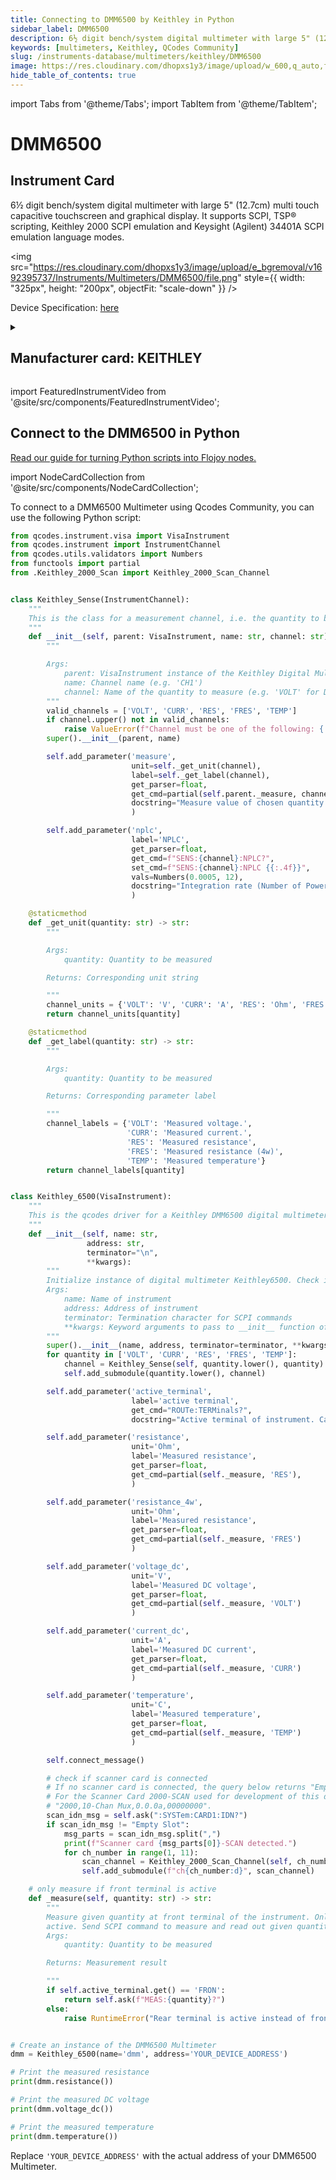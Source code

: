 ```yaml
---
title: Connecting to DMM6500 by Keithley in Python
sidebar_label: DMM6500
description: 6½ digit bench/system digital multimeter with large 5" (12.7cm) multi touch capacitive touchscreen and graphical display. It supports SCPI, TSP® scripting, Keithley 2000 SCPI emulation and Keysight (Agilent) 34401A SCPI emulation language modes.
keywords: [multimeters, Keithley, QCodes Community]
slug: /instruments-database/multimeters/keithley/DMM6500
image: https://res.cloudinary.com/dhopxs1y3/image/upload/w_600,q_auto,f_auto/e_bgremoval/v1692395737/Instruments/Multimeters/DMM6500/file.jpg
hide_table_of_contents: true
---
```


import Tabs from '@theme/Tabs';
import TabItem from '@theme/TabItem';

# DMM6500

## Instrument Card

<div className="flex">

<div>

6½ digit bench/system digital multimeter with large 5" (12.7cm) multi touch capacitive touchscreen and graphical display. It supports SCPI, TSP® scripting, Keithley 2000 SCPI emulation and Keysight (Agilent) 34401A SCPI emulation language modes.

</div>

<img src="https://res.cloudinary.com/dhopxs1y3/image/upload/e_bgremoval/v1692395737/Instruments/Multimeters/DMM6500/file.png" style={{ width: "325px", height: "200px", objectFit: "scale-down" }} />

</div>

<div className="flex text-center">

<p>Device Specification: <a target="\_blank" href="https://www.farnell.com/datasheets/2607096.pdf?_ga=2.134065926.922366921.1579493884-611634051.1579231713">here</a></p>

</div>

<details style={{ marginTop: "15px"}}>
<summary><h2>Manufacturer card: KEITHLEY</h2></summary>

<img src="https://res.cloudinary.com/dhopxs1y3/image/upload/v1692806202/Instruments/Vendor%20Logos/Keithley.png" style={{ width: "100%", height: "170px",objectFit: "scale-down" }} />

Keithley Instruments is a measurement and instrument company headquartered in Solon, Ohio, that develops, manufactures, markets, and sells data acquisition products, as well as complete systems for high-volume production and assembly testing.

<ul>
  <li>Headquarters: Cleveland, Ohio, United States</li>
  <li>Yearly Revenue (millions, USD): 110.6</li>
  <li>Vendor Website: <a href="https://www.tek.com/en">here</a></li>
</ul>
</details>

import FeaturedInstrumentVideo from '@site/src/components/FeaturedInstrumentVideo';

<FeaturedInstrumentVideo category='MULTIMETERS' manufacturer='KEITHLEY'></FeaturedInstrumentVideo>


## Connect to the DMM6500 in Python

[Read our guide for turning Python scripts into Flojoy nodes.](https://docs.flojoy.ai/custom-nodes/creating-custom-node/)

import NodeCardCollection from '@site/src/components/NodeCardCollection';

<Tabs>

<TabItem value="Flojoy" label="Flojoy" className="flojoy-instrument-tabs">

<NodeCardCollection category='MULTIMETERS' manufacturer='KEITHLEY'></NodeCardCollection>

</TabItem>
<TabItem value="QCodes Community" label="QCodes Community">

To connect to a DMM6500 Multimeter using Qcodes Community, you can use the following Python script:

```python
from qcodes.instrument.visa import VisaInstrument
from qcodes.instrument import InstrumentChannel
from qcodes.utils.validators import Numbers
from functools import partial
from .Keithley_2000_Scan import Keithley_2000_Scan_Channel


class Keithley_Sense(InstrumentChannel):
    """
    This is the class for a measurement channel, i.e. the quantity to be measured (e.g. resistance, voltage).
    """
    def __init__(self, parent: VisaInstrument, name: str, channel: str) -> None:
        """

        Args:
            parent: VisaInstrument instance of the Keithley Digital Multimeter
            name: Channel name (e.g. 'CH1')
            channel: Name of the quantity to measure (e.g. 'VOLT' for DC voltage measurement)
        """
        valid_channels = ['VOLT', 'CURR', 'RES', 'FRES', 'TEMP']
        if channel.upper() not in valid_channels:
            raise ValueError(f"Channel must be one of the following: {', '.join(valid_channels)}")
        super().__init__(parent, name)

        self.add_parameter('measure',
                           unit=self._get_unit(channel),
                           label=self._get_label(channel),
                           get_parser=float,
                           get_cmd=partial(self.parent._measure, channel),
                           docstring="Measure value of chosen quantity (Current/Voltage/Resistance/Temperature)."
                           )

        self.add_parameter('nplc',
                           label='NPLC',
                           get_parser=float,
                           get_cmd=f"SENS:{channel}:NPLC?",
                           set_cmd=f"SENS:{channel}:NPLC {{:.4f}}",
                           vals=Numbers(0.0005, 12),
                           docstring="Integration rate (Number of Power Line Cycles)"
                           )

    @staticmethod
    def _get_unit(quantity: str) -> str:
        """

        Args:
            quantity: Quantity to be measured

        Returns: Corresponding unit string

        """
        channel_units = {'VOLT': 'V', 'CURR': 'A', 'RES': 'Ohm', 'FRES': 'Ohm', 'TEMP': 'C'}
        return channel_units[quantity]

    @staticmethod
    def _get_label(quantity: str) -> str:
        """

        Args:
            quantity: Quantity to be measured

        Returns: Corresponding parameter label

        """
        channel_labels = {'VOLT': 'Measured voltage.',
                          'CURR': 'Measured current.',
                          'RES': 'Measured resistance',
                          'FRES': 'Measured resistance (4w)',
                          'TEMP': 'Measured temperature'}
        return channel_labels[quantity]


class Keithley_6500(VisaInstrument):
    """
    This is the qcodes driver for a Keithley DMM6500 digital multimeter.
    """
    def __init__(self, name: str,
                 address: str,
                 terminator="\n",
                 **kwargs):
        """
        Initialize instance of digital multimeter Keithley6500. Check if scanner card is inserted.
        Args:
            name: Name of instrument
            address: Address of instrument
            terminator: Termination character for SCPI commands
            **kwargs: Keyword arguments to pass to __init__ function of VisaInstrument class
        """
        super().__init__(name, address, terminator=terminator, **kwargs)
        for quantity in ['VOLT', 'CURR', 'RES', 'FRES', 'TEMP']:
            channel = Keithley_Sense(self, quantity.lower(), quantity)
            self.add_submodule(quantity.lower(), channel)

        self.add_parameter('active_terminal',
                           label='active terminal',
                           get_cmd="ROUTe:TERMinals?",
                           docstring="Active terminal of instrument. Can only be switched via knob on front panel.")

        self.add_parameter('resistance',
                           unit='Ohm',
                           label='Measured resistance',
                           get_parser=float,
                           get_cmd=partial(self._measure, 'RES'),
                           )

        self.add_parameter('resistance_4w',
                           unit='Ohm',
                           label='Measured resistance',
                           get_parser=float,
                           get_cmd=partial(self._measure, 'FRES')
                           )

        self.add_parameter('voltage_dc',
                           unit='V',
                           label='Measured DC voltage',
                           get_parser=float,
                           get_cmd=partial(self._measure, 'VOLT')
                           )

        self.add_parameter('current_dc',
                           unit='A',
                           label='Measured DC current',
                           get_parser=float,
                           get_cmd=partial(self._measure, 'CURR')
                           )

        self.add_parameter('temperature',
                           unit='C',
                           label='Measured temperature',
                           get_parser=float,
                           get_cmd=partial(self._measure, 'TEMP')
                           )

        self.connect_message()

        # check if scanner card is connected
        # If no scanner card is connected, the query below returns "Empty Slot".
        # For the Scanner Card 2000-SCAN used for development of this driver the output was
        # "2000,10-Chan Mux,0.0.0a,00000000".
        scan_idn_msg = self.ask(":SYSTem:CARD1:IDN?")
        if scan_idn_msg != "Empty Slot":
            msg_parts = scan_idn_msg.split(",")
            print(f"Scanner card {msg_parts[0]}-SCAN detected.")
            for ch_number in range(1, 11):
                scan_channel = Keithley_2000_Scan_Channel(self, ch_number)
                self.add_submodule(f"ch{ch_number:d}", scan_channel)

    # only measure if front terminal is active
    def _measure(self, quantity: str) -> str:
        """
        Measure given quantity at front terminal of the instrument. Only perform measurement if front terminal is
        active. Send SCPI command to measure and read out given quantity.
        Args:
            quantity: Quantity to be measured

        Returns: Measurement result

        """
        if self.active_terminal.get() == 'FRON':
            return self.ask(f"MEAS:{quantity}?")
        else:
            raise RuntimeError("Rear terminal is active instead of front terminal.")


# Create an instance of the DMM6500 Multimeter
dmm = Keithley_6500(name='dmm', address='YOUR_DEVICE_ADDRESS')

# Print the measured resistance
print(dmm.resistance())

# Print the measured DC voltage
print(dmm.voltage_dc())

# Print the measured temperature
print(dmm.temperature())
```

Replace `'YOUR_DEVICE_ADDRESS'` with the actual address of your DMM6500 Multimeter.

</TabItem>
</Tabs>